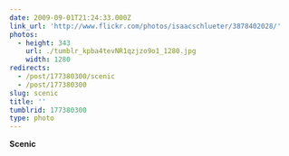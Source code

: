 ```yaml
---
date: 2009-09-01T21:24:33.000Z
link_url: 'http://www.flickr.com/photos/isaacschlueter/3878402028/'
photos:
  - height: 343
    url: ./tumblr_kpba4tevNR1qzjzo9o1_1280.jpg
    width: 1280
redirects:
  - /post/177380300/scenic
  - /post/177380300
slug: scenic
title: ''
tumblrid: 177380300
type: photo
---
```

<p><b>Scenic</b></p>

